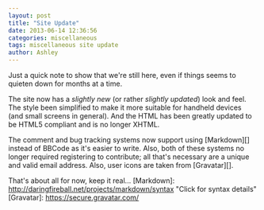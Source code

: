 ```yaml
---
layout: post
title: "Site Update"
date: 2013-06-14 12:36:56
categories: miscellaneous
tags: miscellaneous site update
author: Ashley
---
```

Just a quick note to show that we're still here, even if things seems to quieten down for months at a time.

The site now has a _slightly new_ (or rather _slightly updated_) look and feel. The style been simplified to make it more suitable for handheld devices (and small screens in general). And the HTML has been greatly updated to be HTML5 compliant and is no longer XHTML.

The comment and bug tracking systems now support using [Markdown][] instead of BBCode as it's easier to write. Also, both of these systems no longer required registering to contribute; all that's necessary are a unique and valid email address. Also, user icons are taken from [Gravatar][].

That's about all for now, keep it real...
[Markdown]: http://daringfireball.net/projects/markdown/syntax "Click for syntax details"
[Gravatar]: https://secure.gravatar.com/
